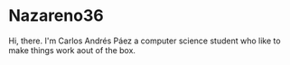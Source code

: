 # Nazareno36

Hi, there. I'm Carlos Andrés Páez  a computer science student who like to make things work aout of the box.
